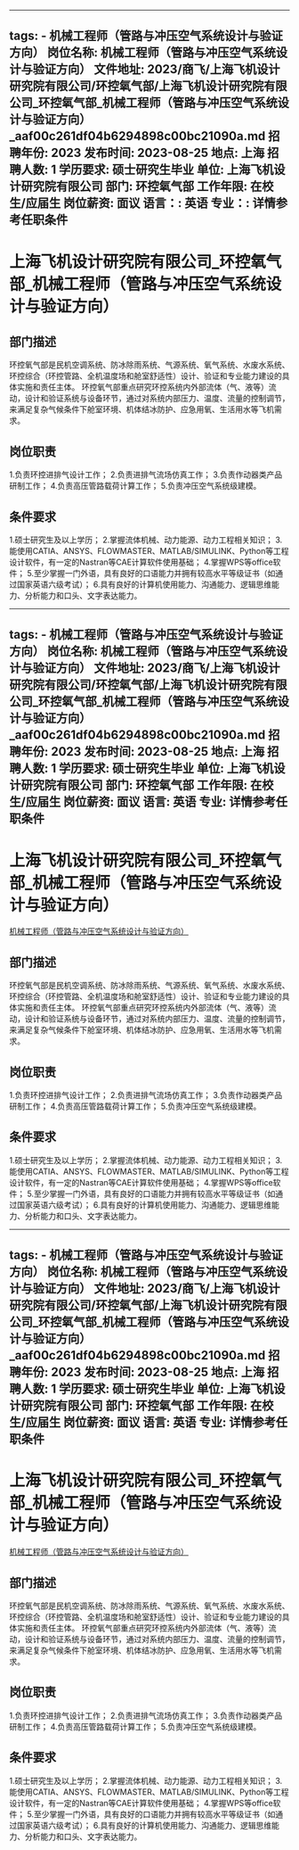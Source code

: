 
---
tags:
    - 机械工程师（管路与冲压空气系统设计与验证方向）
岗位名称: 机械工程师（管路与冲压空气系统设计与验证方向）
文件地址: 2023/商飞/上海飞机设计研究院有限公司/环控氧气部/上海飞机设计研究院有限公司_环控氧气部_机械工程师（管路与冲压空气系统设计与验证方向）_aaf00c261df04b6294898c00bc21090a.md
招聘年份: 2023
发布时间: 2023-08-25
地点: 上海
招聘人数: 1
学历要求: 硕士研究生毕业
单位: 上海飞机设计研究院有限公司
部门: 环控氧气部
工作年限: 在校生/应届生
岗位薪资: 面议
语言：: 英语
专业：: 详情参考任职条件
---

# 上海飞机设计研究院有限公司_环控氧气部_机械工程师（管路与冲压空气系统设计与验证方向）

## 部门描述

环控氧气部是民机空调系统、防冰除雨系统、气源系统、氧气系统、水废水系统、环控综合（环控管路、全机温度场和舱室舒适性）设计、验证和专业能力建设的具体实施和责任主体。 环控氧气部重点研究环控系统内外部流体（气、液等）流动，设计和验证系统与设备环节，通过对系统内部压力、温度、流量的控制调节，来满足复杂气候条件下舱室环境、机体结冰防护、应急用氧、生活用水等飞机需求。

## 岗位职责

1.负责环控进排气设计工作；
 2.负责进排气流场仿真工作；
 3.负责作动器类产品研制工作；
 4.负责高压管路载荷计算工作；
 5.负责冲压空气系统级建模。

 ## 条件要求

1.硕士研究生及以上学历；
 2.掌握流体机械、动力能源、动力工程相关知识；
 3.能使用CATIA、ANSYS、FLOWMASTER、MATLAB/SIMULINK、Python等工程设计软件，有一定的Nastran等CAE计算软件使用基础；
 4.掌握WPS等office软件；
 5.至少掌握一门外语，具有良好的口语能力并拥有较高水平等级证书（如通过国家英语六级考试）；
 6.具有良好的计算机使用能力、沟通能力、逻辑思维能力、分析能力和口头、文字表达能力。

---
tags:
    - 机械工程师（管路与冲压空气系统设计与验证方向）
岗位名称: 机械工程师（管路与冲压空气系统设计与验证方向）
文件地址: 2023/商飞/上海飞机设计研究院有限公司/环控氧气部/上海飞机设计研究院有限公司_环控氧气部_机械工程师（管路与冲压空气系统设计与验证方向）_aaf00c261df04b6294898c00bc21090a.md
招聘年份: 2023
发布时间: 2023-08-25
地点: 上海
招聘人数: 1
学历要求: 硕士研究生毕业
单位: 上海飞机设计研究院有限公司
部门: 环控氧气部
工作年限: 在校生/应届生
岗位薪资: 面议
语言: 英语
专业: 详情参考任职条件
---

# 上海飞机设计研究院有限公司_环控氧气部_机械工程师（管路与冲压空气系统设计与验证方向）

[机械工程师（管路与冲压空气系统设计与验证方向）](http://zhaopin.comac.cc/zp/ct/out/position/positionDetail?planid=aaf00c261df04b6294898c00bc21090a)

## 部门描述

环控氧气部是民机空调系统、防冰除雨系统、气源系统、氧气系统、水废水系统、环控综合（环控管路、全机温度场和舱室舒适性）设计、验证和专业能力建设的具体实施和责任主体。 环控氧气部重点研究环控系统内外部流体（气、液等）流动，设计和验证系统与设备环节，通过对系统内部压力、温度、流量的控制调节，来满足复杂气候条件下舱室环境、机体结冰防护、应急用氧、生活用水等飞机需求。

## 岗位职责

1.负责环控进排气设计工作；
 2.负责进排气流场仿真工作；
 3.负责作动器类产品研制工作；
 4.负责高压管路载荷计算工作；
 5.负责冲压空气系统级建模。

 ## 条件要求

1.硕士研究生及以上学历；
 2.掌握流体机械、动力能源、动力工程相关知识；
 3.能使用CATIA、ANSYS、FLOWMASTER、MATLAB/SIMULINK、Python等工程设计软件，有一定的Nastran等CAE计算软件使用基础；
 4.掌握WPS等office软件；
 5.至少掌握一门外语，具有良好的口语能力并拥有较高水平等级证书（如通过国家英语六级考试）；
 6.具有良好的计算机使用能力、沟通能力、逻辑思维能力、分析能力和口头、文字表达能力。

---
tags:
    - 机械工程师（管路与冲压空气系统设计与验证方向）
岗位名称: 机械工程师（管路与冲压空气系统设计与验证方向）
文件地址: 2023/商飞/上海飞机设计研究院有限公司/环控氧气部/上海飞机设计研究院有限公司_环控氧气部_机械工程师（管路与冲压空气系统设计与验证方向）_aaf00c261df04b6294898c00bc21090a.md
招聘年份: 2023
发布时间: 2023-08-25
地点: 上海
招聘人数: 1
学历要求: 硕士研究生毕业
单位: 上海飞机设计研究院有限公司
部门: 环控氧气部
工作年限: 在校生/应届生
岗位薪资: 面议
语言: 英语
专业: 详情参考任职条件
---

# 上海飞机设计研究院有限公司_环控氧气部_机械工程师（管路与冲压空气系统设计与验证方向）

[机械工程师（管路与冲压空气系统设计与验证方向）](http://zhaopin.comac.cc/zp/ct/out/position/positionDetail?planid=aaf00c261df04b6294898c00bc21090a)


## 部门描述

环控氧气部是民机空调系统、防冰除雨系统、气源系统、氧气系统、水废水系统、环控综合（环控管路、全机温度场和舱室舒适性）设计、验证和专业能力建设的具体实施和责任主体。 环控氧气部重点研究环控系统内外部流体（气、液等）流动，设计和验证系统与设备环节，通过对系统内部压力、温度、流量的控制调节，来满足复杂气候条件下舱室环境、机体结冰防护、应急用氧、生活用水等飞机需求。

## 岗位职责

1.负责环控进排气设计工作；
 2.负责进排气流场仿真工作；
 3.负责作动器类产品研制工作；
 4.负责高压管路载荷计算工作；
 5.负责冲压空气系统级建模。

 ## 条件要求

1.硕士研究生及以上学历；
 2.掌握流体机械、动力能源、动力工程相关知识；
 3.能使用CATIA、ANSYS、FLOWMASTER、MATLAB/SIMULINK、Python等工程设计软件，有一定的Nastran等CAE计算软件使用基础；
 4.掌握WPS等office软件；
 5.至少掌握一门外语，具有良好的口语能力并拥有较高水平等级证书（如通过国家英语六级考试）；
 6.具有良好的计算机使用能力、沟通能力、逻辑思维能力、分析能力和口头、文字表达能力。
